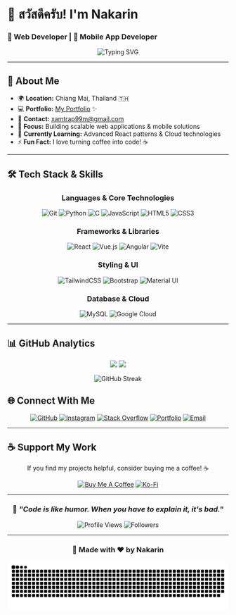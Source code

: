 # 👋 สวัสดีครับ! I'm **Nakarin** 
### 🚀 Web Developer | 📱 Mobile App Developer

<div align="center">
  
![Typing SVG](https://readme-typing-svg.herokuapp.com?font=Fira+Code&size=22&duration=3000&pause=1000&color=FFD700&center=true&vCenter=true&width=600&lines=Welcome+to+my+GitHub+Profile!;Full+Stack+Developer+from+Thailand;Creating+Amazing+Web+%26+Mobile+Apps;Always+Learning+New+Technologies!)

</div>

---

## 🌟 About Me

- 🌍 **Location:** Chiang Mai, Thailand 🇹🇭
- 💻 **Portfolio:** [My Portfolio](http://web-max9.vercel.app/) ✨
- 📧 **Contact:** [xamtrap99m@gmail.com](mailto:xamtrap99m@gmail.com)
- 🎯 **Focus:** Building scalable web applications & mobile solutions
- 🌱 **Currently Learning:** Advanced React patterns & Cloud technologies
- ⚡ **Fun Fact:** I love turning coffee into code! ☕

---

## 🛠️ Tech Stack & Skills

<div align="center">

### **Languages & Core Technologies**
![Git](https://img.shields.io/badge/Git-F05032?style=for-the-badge&logo=git&logoColor=white)
![Python](https://img.shields.io/badge/Python-3776AB?style=for-the-badge&logo=python&logoColor=white)
![C](https://img.shields.io/badge/C-A8B9CC?style=for-the-badge&logo=c&logoColor=black)
![JavaScript](https://img.shields.io/badge/JavaScript-F7DF1E?style=for-the-badge&logo=javascript&logoColor=black)
![HTML5](https://img.shields.io/badge/HTML5-E34F26?style=for-the-badge&logo=html5&logoColor=white)
![CSS3](https://img.shields.io/badge/CSS3-1572B6?style=for-the-badge&logo=css3&logoColor=white)

### **Frameworks & Libraries**
![React](https://img.shields.io/badge/React-61DAFB?style=for-the-badge&logo=react&logoColor=black)
![Vue.js](https://img.shields.io/badge/Vue.js-4FC08D?style=for-the-badge&logo=vue.js&logoColor=white)
![Angular](https://img.shields.io/badge/Angular-DD0031?style=for-the-badge&logo=angular&logoColor=white)
![Vite](https://img.shields.io/badge/Vite-646CFF?style=for-the-badge&logo=vite&logoColor=white)

### **Styling & UI**
![TailwindCSS](https://img.shields.io/badge/Tailwind_CSS-38B2AC?style=for-the-badge&logo=tailwind-css&logoColor=white)
![Bootstrap](https://img.shields.io/badge/Bootstrap-563D7C?style=for-the-badge&logo=bootstrap&logoColor=white)
![Material UI](https://img.shields.io/badge/Material--UI-0081CB?style=for-the-badge&logo=material-ui&logoColor=white)

### **Database & Cloud**
![MySQL](https://img.shields.io/badge/MySQL-4479A1?style=for-the-badge&logo=mysql&logoColor=white)
![Google Cloud](https://img.shields.io/badge/Google_Cloud-4285F4?style=for-the-badge&logo=google-cloud&logoColor=white)

</div>

---

## 📊 GitHub Analytics

<div align="center">
  
<img height="180em" src="https://github-readme-stats.vercel.app/api?username=XAM-9&show_icons=true&theme=tokyonight&include_all_commits=true&count_private=true"/>
<img height="180em" src="https://github-readme-stats.vercel.app/api/top-langs/?username=XAM-9&layout=compact&langs_count=7&theme=tokyonight"/>

</div>

<div align="center">
  
![GitHub Streak](https://github-readme-streak-stats.herokuapp.com/?user=XAM-9&theme=tokyonight&hide_border=true&stroke=0000&background=0D1117&ring=FFD700&fire=FFD700&currStreakLabel=FFD700)

</div>

## 🌐 Connect With Me

<div align="center">

[![GitHub](https://img.shields.io/badge/GitHub-100000?style=for-the-badge&logo=github&logoColor=white)](https://www.github.com/XAM-9)
[![Instagram](https://img.shields.io/badge/Instagram-E4405F?style=for-the-badge&logo=instagram&logoColor=white)](http://www.instagram.com/nakarin._max._)
[![Stack Overflow](https://img.shields.io/badge/Stack_Overflow-FE7A16?style=for-the-badge&logo=stack-overflow&logoColor=white)](https://www.stackoverflow.com/users/27984505/xam-9m)
[![Portfolio](https://img.shields.io/badge/Portfolio-FF5722?style=for-the-badge&logo=google-chrome&logoColor=white)](http://web-max9.vercel.app/)
[![Email](https://img.shields.io/badge/Email-D14836?style=for-the-badge&logo=gmail&logoColor=white)](mailto:xamtrap99m@gmail.com)

</div>

---

## ☕ Support My Work

<div align="center">
  
If you find my projects helpful, consider buying me a coffee! ☕

[![Buy Me A Coffee](https://img.shields.io/badge/Buy%20Me%20A%20Coffee-FFDD00?style=for-the-badge&logo=buy-me-a-coffee&logoColor=black)](https://www.buymeacoffee.com/xam)
[![Ko-Fi](https://img.shields.io/badge/Ko--fi-F16061?style=for-the-badge&logo=ko-fi&logoColor=white)](https://www.ko-fi.com/xam)

</div>

---

<div align="center">
  
### 💫 *"Code is like humor. When you have to explain it, it's bad."* 

![Profile Views](https://komarev.com/ghpvc/?username=XAM-9&color=brightgreen&style=for-the-badge)
![Followers](https://img.shields.io/github/followers/XAM-9?style=for-the-badge&color=blue&labelColor=black)

</div>

---

<div align="center">
  
### 🎨 Made with ❤️ by Nakarin

![Snake animation](https://raw.githubusercontent.com/platane/snk/output/github-contribution-grid-snake-dark.svg)

</div>
